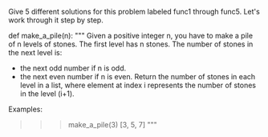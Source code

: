 Give 5 different solutions for this problem labeled func1 through func5. Let's work through it step by step.

def make_a_pile(n):
"""
Given a positive integer n, you have to make a pile of n levels of stones.
The first level has n stones.
The number of stones in the next level is:
- the next odd number if n is odd.
- the next even number if n is even.
Return the number of stones in each level in a list, where element at index
i represents the number of stones in the level (i+1).

Examples:
>>> make_a_pile(3)
[3, 5, 7]
"""